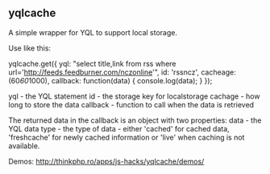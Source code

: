 yqlcache
--------

A simple wrapper for YQL to support local storage.

Use like this:

yqlcache.get({
   yql: "select title,link from rss where url='http://feeds.feedburner.com/nczonline'",
   id: 'rssncz',
   cacheage: (60*60*1000),
   callback: function(data) {
       console.log(data); 
   }
});

yql - the YQL statement
id  - the storage key for localstorage
cachage - how long to store the data
callback - function to call when the data is retrieved

The returned data in the callback is an object with two properties:
    data - the YQL data
    type - the type of data - either 'cached' for cached data, 'freshcache' for newly cached information
           or 'live' when caching is not available.

Demos: 
http://thinkphp.ro/apps/js-hacks/yqlcache/demos/
            
                              
